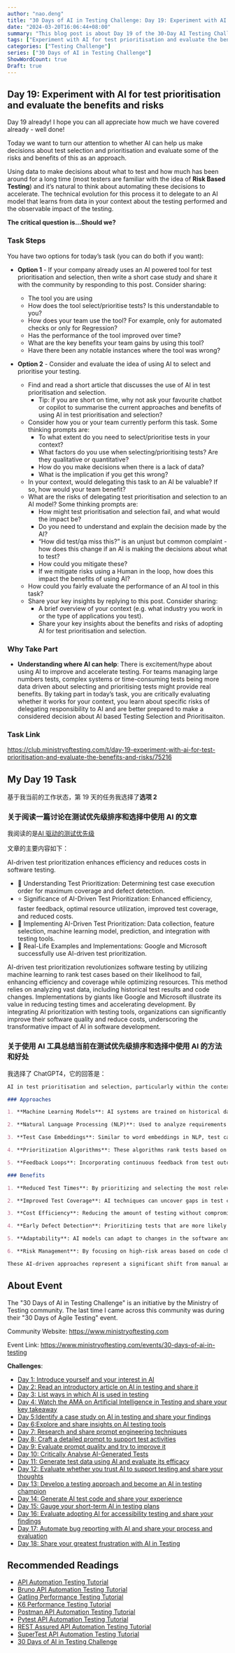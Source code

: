 ```yaml
---
author: "nao.deng"
title: "30 Days of AI in Testing Challenge: Day 19: Experiment with AI for test prioritisation and evaluate the benefits and risks"
date: "2024-03-20T16:06:44+08:00"
summary: "This blog post is about Day 19 of the 30-Day AI Testing Challenge, focusing on exploring the role of AI in test priority sorting and evaluating its pros and cons. The article may include the author's practical application cases of AI in test priority sorting, as well as the benefits and challenges brought by using AI. By sharing experiences and evaluations of applying AI in test priority sorting, readers will gain insights into the author's views on the actual effects and impacts of AI in the testing process. This series of activities hopes to provide testing professionals with an opportunity to understand and explore the role of AI in test priority sorting, and to promote further discussions about the application of AI in testing."
tags: ["Experiment with AI for test prioritisation and evaluate the benefits and risks","prompt engineering","Prompt","AI"]
categories: ["Testing Challenge"]
series: ["30 Days of AI in Testing Challenge"]
ShowWordCount: true
Draft: true
---
```


## Day 19: Experiment with AI for test prioritisation and evaluate the benefits and risks

Day 19 already! I hope you can all appreciate how much we have covered already - well done!

Today we want to turn our attention to whether AI can help us make decisions about test selection and prioritisation and evaluate some of the risks and benefits of this as an approach.

Using data to make decisions about what to test and how much has been around for a long time (most testers are familiar with the idea of **Risk Based Testing**) and it’s natural to think about automating these decisions to accelerate. The technical evolution for this process it to delegate to an AI model that learns from data in your context about the testing performed and the observable impact of the testing.

**The critical question is…Should we?**

### Task Steps

You have two options for today’s task (you can do both if you want):  

- **Option 1** - If your company already uses an AI powered tool for test prioritisation and selection, then write a short case study and share it with the community by responding to this post. Consider sharing:
  - The tool you are using
  - How does the tool select/prioritise tests? Is this understandable to you?
  - How does your team use the tool? For example, only for automated checks or only for Regression?
  - Has the performance of the tool improved over time?
  - What are the key benefits your team gains by using this tool?
  - Have there been any notable instances where the tool was wrong?

- **Option 2** - Consider and evaluate the idea of using AI to select and prioritise your testing.
  - Find and read a short article that discusses the use of AI in test prioritisation and selection.
    - Tip: if you are short on time, why not ask your favourite chatbot or copilot to summarise the current approaches and benefits of using AI in test prioritisation and selection?
  - Consider how you or your team currently perform this task. Some thinking prompts are:
    - To what extent do you need to select/prioritise tests in your context?
    - What factors do you use when selecting/prioritising tests? Are they qualitative or quantitative?
    - How do you make decisions when there is a lack of data?
    - What is the implication if you get this wrong?
  - In your context, would delegating this task to an AI be valuable? If so, how would your team benefit?
  - What are the risks of delegating test prioritisation and selection to an AI model? Some thinking prompts are:
    - How might test prioritisation and selection fail, and what would the impact be?
    - Do you need to understand and explain the decision made by the AI?
    - “How did test/qa miss this?” is an unjust but common complaint - how does this change if an AI is making the decisions about what to test?
    - How could you mitigate these?
    - If we mitigate risks using a Human in the loop, how does this impact the benefits of using AI?
  - How could you fairly evaluate the performance of an AI tool in this task?
  - Share your key insights by replying to this post. Consider sharing:
    - A brief overview of your context (e.g. what industry you work in or the type of applications you test).
    - Share your key insights about the benefits and risks of adopting AI for test prioritisation and selection.

### Why Take Part

- **Understanding where AI can help**: There is excitement/hype about using AI to improve and accelerate testing. For teams managing large numbers tests, complex systems or time-consuming tests being more data driven about selecting and prioritising tests might provide real benefits. By taking part in today’s task, you are critically evaluating whether it works for your context, you learn about specific risks of delegating responsibility to AI and are better prepared to make a considered decision about AI based Testing Selection and Prioritisaiton.

### Task Link

<https://club.ministryoftesting.com/t/day-19-experiment-with-ai-for-test-prioritisation-and-evaluate-the-benefits-and-risks/75216>

## My Day 19 Task

基于我当前的工作状态，第 19 天的任务我选择了**选项 2**

### 关于**阅读一篇讨论在测试优先级排序和选择中使用 AI 的文章**

我阅读的是[AI 驱动的测试优先级](https://www.linkedin.com/pulse/ai-driven-test-prioritization-amit-khullaar)

文章的主要内容如下：

AI-driven test prioritization enhances efficiency and reduces costs in software testing.

- 📄 Understanding Test Prioritization: Determining test case execution order for maximum coverage and defect detection.
- ⭐️ Significance of AI-Driven Test Prioritization: Enhanced efficiency, faster feedback, optimal resource utilization, improved test coverage, and reduced costs.
- 🔨 Implementing AI-Driven Test Prioritization: Data collection, feature selection, machine learning model, prediction, and integration with testing tools.
- 🏢 Real-Life Examples and Implementations: Google and Microsoft successfully use AI-driven test prioritization.

AI-driven test prioritization revolutionizes software testing by utilizing machine learning to rank test cases based on their likelihood to fail, enhancing efficiency and coverage while optimizing resources. This method relies on analyzing vast data, including historical test results and code changes. Implementations by giants like Google and Microsoft illustrate its value in reducing testing times and accelerating development. By integrating AI prioritization with testing tools, organizations can significantly improve their software quality and reduce costs, underscoring the transformative impact of AI in software development.

### 关于**使用 AI 工具总结当前在测试优先级排序和选择中使用 AI 的方法和好处**

我选择了 ChatGPT4，它的回答是：

```Markdown
AI in test prioritisation and selection, particularly within the context of software development and quality assurance, is a rapidly evolving area that leverages machine learning (ML), natural language processing (NLP), and other AI methodologies to enhance the efficiency and effectiveness of testing processes. Here's a summary of the current approaches and benefits:

### Approaches

1. **Machine Learning Models**: AI systems are trained on historical data, including past test results, code changes, and defect rates, to predict which tests are most likely to detect faults in new or modified code. Techniques such as regression, classification, and even deep learning models are employed.

2. **Natural Language Processing (NLP)**: Used to analyze requirements and change logs to identify relevant tests. This approach helps in understanding the context and semantics of changes, thereby selecting tests that are more likely to be affected by those changes.

3. **Test Case Embeddings**: Similar to word embeddings in NLP, test cases are represented in a high-dimensional space, where their similarities to code changes or features can be measured. This helps in identifying which tests are most relevant to the current changes.

4. **Prioritization Algorithms**: These algorithms rank tests based on various factors, such as historical failure rates, test execution time, code coverage, and impact of recent code changes. The aim is to run the most critical tests early in the cycle.

5. **Feedback Loops**: Incorporating continuous feedback from test outcomes to refine and adjust the models and algorithms used for test selection and prioritization, ensuring they become more accurate over time.

### Benefits

1. **Reduced Test Times**: By prioritizing and selecting the most relevant tests, AI can significantly reduce the overall time required for testing, enabling faster release cycles.

2. **Improved Test Coverage**: AI techniques can uncover gaps in test coverage by analyzing code paths and identifying untested or under-tested areas, leading to better software quality.

3. **Cost Efficiency**: Reducing the amount of testing without compromising on quality leads to lower computing resources usage and human effort, thereby cutting costs.

4. **Early Defect Detection**: Prioritizing tests that are more likely to fail can lead to early detection of defects, which is generally less costly to fix and leads to more stable releases.

5. **Adaptability**: AI models can adapt to changes in the software and testing environments, ensuring that the test prioritization and selection processes remain efficient over time.

6. **Risk Management**: By focusing on high-risk areas based on code changes and historical defect data, AI helps in better managing the risks associated with software releases.

These AI-driven approaches represent a significant shift from manual and static methods to dynamic, efficient, and intelligent test management strategies, aiming at improving software quality, reducing costs, and accelerating development cycles.
```

## About Event

The "30 Days of AI in Testing Challenge" is an initiative by the Ministry of Testing community. The last time I came across this community was during their "30 Days of Agile Testing" event.

Community Website: <https://www.ministryoftesting.com>

Event Link: <https://www.ministryoftesting.com/events/30-days-of-ai-in-testing>

**Challenges**:

- [Day 1: Introduce yourself and your interest in AI](https://naodeng.com.cn/posts/event/30-days-of-ai-in-testing-day-1-introduce-yourself-and-your-interest-in-ai/)
- [Day 2: Read an introductory article on AI in testing and share it](https://naodeng.com.cn/posts/event/30-days-of-ai-in-testing-day-2-read-an-introductory-article-on-ai-in-testing-and-share-it/)
- [Day 3: List ways in which AI is used in testing](https://naodeng.com.cn/posts/event/30-days-of-ai-in-testing-day-3-list-ways-in-which-ai-is-used-in-testing/)
- [Day 4: Watch the AMA on Artificial Intelligence in Testing and share your key takeaway](https://naodeng.com.cn/posts/event/30-days-of-ai-in-testing-day-4-watch-the-ama-on-artificial-intelligence-in-testing-and-share-your-key-takeaway/)
- [Day 5:Identify a case study on AI in testing and share your findings](https://naodeng.com.cn/posts/event/30-days-of-ai-in-testing-day-5-identify-a-case-study-on-ai-in-testing-and-share-your-findings/)
- [Day 6:Explore and share insights on AI testing tools](https://naodeng.com.cn/posts/event/30-days-of-ai-in-testing-day-6-explore-and-share-insights-on-ai-testing-tools/)
- [Day 7: Research and share prompt engineering techniques](https://naodeng.com.cn/posts/event/30-days-of-ai-in-testing-day-7-research-and-share-prompt-engineering-techniques/)
- [Day 8: Craft a detailed prompt to support test activities](https://naodeng.com.cn/posts/event/30-days-of-ai-in-testing-day-8-craft-a-detailed-prompt-to-support-test-activities/)
- [Day 9: Evaluate prompt quality and try to improve it](https://naodeng.com.cn/posts/event/30-days-of-ai-in-testing-day-9-evaluate-prompt-quality-and-try-to-improve-it/)
- [Day 10: Critically Analyse AI-Generated Tests](https://naodeng.com.cn/posts/event/30-days-of-ai-in-testing-day-10-critically-analyse-ai-generated-tests/)
- [Day 11: Generate test data using AI and evaluate its efficacy](https://naodeng.com.cn/posts/event/30-days-of-ai-in-testing-day-11-generate-test-data-using-ai-and-evaluate-its-efficacy/)
- [Day 12: Evaluate whether you trust AI to support testing and share your thoughts](https://naodeng.com.cn/posts/event/30-days-of-ai-in-testing-day-12-evaluate-whether-you-trust-ai-to-support-testing-and-share-your-thoughts/)
- [Day 13: Develop a testing approach and become an AI in testing champion](https://naodeng.com.cn/posts/event/30-days-of-ai-in-testing-day-13-develop-a-testing-approach-and-become-an-ai-in-testing-champion/)
- [Day 14: Generate AI test code and share your experience](https://naodeng.com.cn/posts/event/30-days-of-ai-in-testing-day-14-generate-ai-test-code-and-share-your-experience/)
- [Day 15: Gauge your short-term AI in testing plans](https://naodeng.com.cn/posts/event/30-days-of-ai-in-testing-day-15-gauge-your-short-term-ai-in-testing-plans/)
- [Day 16: Evaluate adopting AI for accessibility testing and share your findings](https://naodeng.com.cn/posts/event/30-days-of-ai-in-testing-day-16-evaluate-adopting-ai-for-accessibility-testing-and-share-your-findings/)
- [Day 17: Automate bug reporting with AI and share your process and evaluation](https://naodeng.com.cn/posts/event/30-days-of-ai-in-testing-day-17-automate-bug-reporting-with-ai-and-share-your-process-and-evaluation/)
- [Day 18: Share your greatest frustration with AI in Testing](https://naodeng.com.cn/posts/event/30-days-of-ai-in-testing-day-18-share-your-greatest-frustration-with-ai-in-testing/)

## Recommended Readings

- [API Automation Testing Tutorial](https://naodeng.com.cn/series/api-automation-testing-tutorial/)
- [Bruno API Automation Testing Tutorial](https://naodeng.com.cn/series/bruno-api-automation-testing-tutorial/)
- [Gatling Performance Testing Tutorial](https://naodeng.com.cn/series/gatling-performance-testing-tutorial/)
- [K6 Performance Testing Tutorial](https://naodeng.com.cn/series/k6-performance-testing-tutorial/)
- [Postman API Automation Testing Tutorial](https://naodeng.com.cn/series/postman-api-automation-testing-tutorial/)
- [Pytest API Automation Testing Tutorial](https://naodeng.com.cn/series/pytest-api-automation-testing-tutorial/)
- [REST Assured API Automation Testing Tutorial](https://naodeng.com.cn/series/rest-assured-api-automation-testing-tutorial/)
- [SuperTest API Automation Testing Tutorial](https://naodeng.com.cn/series/supertest-api-automation-testing-tutorial/)
- [30 Days of AI in Testing Challenge](https://naodeng.com.cn/series/30-days-of-ai-in-testing-challenge/)
